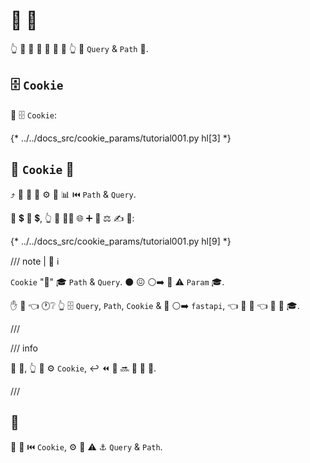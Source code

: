 # 🍪 🔢

👆 💪 🔬 🍪 🔢 🎏 🌌 👆 🔬 `Query` &amp; `Path` 🔢.

## 🗄 `Cookie`

🥇 🗄 `Cookie`:

{* ../../docs_src/cookie_params/tutorial001.py hl[3] *}

## 📣 `Cookie` 🔢

⤴️ 📣 🍪 🔢 ⚙️ 🎏 📊 ⏮️ `Path` &amp; `Query`.

🥇 💲 🔢 💲, 👆 💪 🚶‍♀️ 🌐 ➕ 🔬 ⚖️ ✍ 🔢:

{* ../../docs_src/cookie_params/tutorial001.py hl[9] *}

/// note | 📡 ℹ

`Cookie` "👭" 🎓 `Path` &amp; `Query`. ⚫️ 😖 ⚪️➡️ 🎏 ⚠ `Param` 🎓.

✋️ 💭 👈 🕐❔ 👆 🗄 `Query`, `Path`, `Cookie` &amp; 🎏 ⚪️➡️ `fastapi`, 👈 🤙 🔢 👈 📨 🎁 🎓.

///

/// info

📣 🍪, 👆 💪 ⚙️ `Cookie`, ↩️ ⏪ 🔢 🔜 🔬 🔢 🔢.

///

## 🌃

📣 🍪 ⏮️ `Cookie`, ⚙️ 🎏 ⚠ ⚓ `Query` &amp; `Path`.
